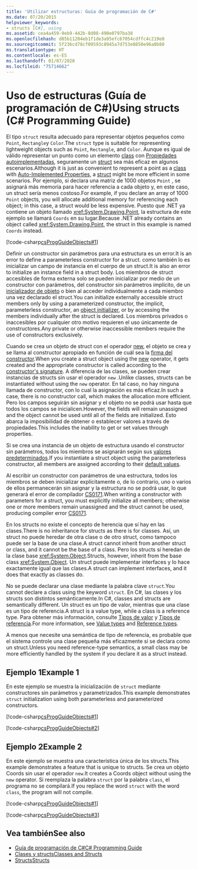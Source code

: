 ```yaml
---
title: 'Utilizar estructuras: Guía de programación de C#'
ms.date: 07/20/2015
helpviewer_keywords:
- structs [C#], using
ms.assetid: cea4a459-9eb9-442b-8d08-490e0797ba38
ms.openlocfilehash: d85b11204eb1f1de3a95efc67054cdffc4c219e8
ms.sourcegitcommit: 5f236cd78cf09593c8945a7d753e0850e96a0b80
ms.translationtype: HT
ms.contentlocale: es-ES
ms.lasthandoff: 01/07/2020
ms.locfileid: "75714662"
---
```

# <a name="using-structs-c-programming-guide"></a><span data-ttu-id="e2681-102">Uso de estructuras (Guía de programación de C#)</span><span class="sxs-lookup"><span data-stu-id="e2681-102">Using structs (C# Programming Guide)</span></span>

<span data-ttu-id="e2681-103">El tipo `struct` resulta adecuado para representar objetos pequeños como `Point`, `Rectangle`y `Color`.</span><span class="sxs-lookup"><span data-stu-id="e2681-103">The `struct` type is suitable for representing lightweight objects such as `Point`, `Rectangle`, and `Color`.</span></span> <span data-ttu-id="e2681-104">Aunque es igual de válido representar un punto como un elemento [class](../../language-reference/keywords/class.md) con [Propiedades autoimplementadas](./auto-implemented-properties.md), seguramente un [struct](../../language-reference/keywords/struct.md) sea más eficaz en algunos escenarios.</span><span class="sxs-lookup"><span data-stu-id="e2681-104">Although it is just as convenient to represent a point as a [class](../../language-reference/keywords/class.md) with [Auto-Implemented Properties](./auto-implemented-properties.md), a [struct](../../language-reference/keywords/struct.md) might be more efficient in some scenarios.</span></span> <span data-ttu-id="e2681-105">Por ejemplo, si declara una matriz de 1000 objetos `Point` , se asignará más memoria para hacer referencia a cada objeto y, en este caso, un struct sería menos costoso.</span><span class="sxs-lookup"><span data-stu-id="e2681-105">For example, if you declare an array of 1000 `Point` objects, you will allocate additional memory for referencing each object; in this case, a struct would be less expensive.</span></span> <span data-ttu-id="e2681-106">Puesto que .NET ya contiene un objeto llamado <xref:System.Drawing.Point>, la estructura de este ejemplo se llamará `Coords` en su lugar.</span><span class="sxs-lookup"><span data-stu-id="e2681-106">Because .NET already contains an object called <xref:System.Drawing.Point>, the struct in this example is named `Coords` instead.</span></span>

[!code-csharp[csProgGuideObjects#1](~/samples/snippets/csharp/VS_Snippets_VBCSharp/csProgGuideObjects/CS/Objects.cs#1)]

<span data-ttu-id="e2681-107">Definir un constructor sin parámetros para una estructura es un error.</span><span class="sxs-lookup"><span data-stu-id="e2681-107">It is an error to define a parameterless constructor for a struct.</span></span> <span data-ttu-id="e2681-108">como también lo es inicializar un campo de instancia en el cuerpo de un struct.</span><span class="sxs-lookup"><span data-stu-id="e2681-108">It is also an error to initialize an instance field in a struct body.</span></span> <span data-ttu-id="e2681-109">Los miembros de struct accesibles de forma externa solo se pueden inicializar por medio de un constructor con parámetros, del constructor sin parámetros implícito, de un [inicializador de objeto](object-and-collection-initializers.md) o bien al acceder individualmente a cada miembro una vez declarado el struct.</span><span class="sxs-lookup"><span data-stu-id="e2681-109">You can initialize externally accessible struct members only by using a parameterized constructor, the implicit, parameterless constructor, an [object initializer](object-and-collection-initializers.md), or by accessing the members individually after the struct is declared.</span></span> <span data-ttu-id="e2681-110">Los miembros privados o inaccesibles por cualquier otro motivo requieren el uso únicamente de constructores.</span><span class="sxs-lookup"><span data-stu-id="e2681-110">Any private or otherwise inaccessible members require the use of constructors exclusively.</span></span>

<span data-ttu-id="e2681-111">Cuando se crea un objeto de struct con el operador [new](../../language-reference/operators/new-operator.md), el objeto se crea y se llama al constructor apropiado en función de cuál sea la [firma del constructor](constructors.md#constructor-syntax).</span><span class="sxs-lookup"><span data-stu-id="e2681-111">When you create a struct object using the [new](../../language-reference/operators/new-operator.md) operator, it gets created and the appropriate constructor is called according to the [constructor's signature](constructors.md#constructor-syntax).</span></span> <span data-ttu-id="e2681-112">A diferencia de las clases, se pueden crear instancias de structs sin usar el operador `new` .</span><span class="sxs-lookup"><span data-stu-id="e2681-112">Unlike classes, structs can be instantiated without using the `new` operator.</span></span> <span data-ttu-id="e2681-113">En tal caso, no hay ninguna llamada de constructor, con lo cual la asignación es más eficaz.</span><span class="sxs-lookup"><span data-stu-id="e2681-113">In such a case, there is no constructor call, which makes the allocation more efficient.</span></span> <span data-ttu-id="e2681-114">Pero los campos seguirán sin asignar y el objeto no se podrá usar hasta que todos los campos se inicialicen.</span><span class="sxs-lookup"><span data-stu-id="e2681-114">However, the fields will remain unassigned and the object cannot be used until all of the fields are initialized.</span></span> <span data-ttu-id="e2681-115">Esto abarca la imposibilidad de obtener o establecer valores a través de propiedades.</span><span class="sxs-lookup"><span data-stu-id="e2681-115">This includes the inability to get or set values through properties.</span></span>

<span data-ttu-id="e2681-116">Si se crea una instancia de un objeto de estructura usando el constructor sin parámetros, todos los miembros se asignarán según sus [valores predeterminados](../../language-reference/keywords/default-values-table.md).</span><span class="sxs-lookup"><span data-stu-id="e2681-116">If you instantiate a struct object using the parameterless constructor, all members are assigned according to their [default values](../../language-reference/keywords/default-values-table.md).</span></span>

<span data-ttu-id="e2681-117">Al escribir un constructor con parámetros de una estructura, todos los miembros se deben inicializar explícitamente o, de lo contrario, uno o varios de ellos permanecerán sin asignar y la estructura no se podrá usar, lo que generará el error de compilador [CS0171](../../misc/cs0171.md).</span><span class="sxs-lookup"><span data-stu-id="e2681-117">When writing a constructor with parameters for a struct, you must explicitly initialize all members; otherwise one or more members remain unassigned and the struct cannot be used, producing compiler error [CS0171](../../misc/cs0171.md).</span></span>

<span data-ttu-id="e2681-118">En los structs no existe el concepto de herencia que sí hay en las clases.</span><span class="sxs-lookup"><span data-stu-id="e2681-118">There is no inheritance for structs as there is for classes.</span></span> <span data-ttu-id="e2681-119">Así, un struct no puede heredar de otra clase o de otro struct, como tampoco puede ser la base de una clase.</span><span class="sxs-lookup"><span data-stu-id="e2681-119">A struct cannot inherit from another struct or class, and it cannot be the base of a class.</span></span> <span data-ttu-id="e2681-120">Pero los structs sí heredan de la clase base <xref:System.Object>.</span><span class="sxs-lookup"><span data-stu-id="e2681-120">Structs, however, inherit from the base class <xref:System.Object>.</span></span> <span data-ttu-id="e2681-121">Un struct puede implementar interfaces y lo hace exactamente igual que las clases.</span><span class="sxs-lookup"><span data-stu-id="e2681-121">A struct can implement interfaces, and it does that exactly as classes do.</span></span>

<span data-ttu-id="e2681-122">No se puede declarar una clase mediante la palabra clave `struct`.</span><span class="sxs-lookup"><span data-stu-id="e2681-122">You cannot declare a class using the keyword `struct`.</span></span> <span data-ttu-id="e2681-123">En C#, las clases y los structs son distintos semánticamente.</span><span class="sxs-lookup"><span data-stu-id="e2681-123">In C#, classes and structs are semantically different.</span></span> <span data-ttu-id="e2681-124">Un struct es un tipo de valor, mientras que una clase es un tipo de referencia.</span><span class="sxs-lookup"><span data-stu-id="e2681-124">A struct is a value type, while a class is a reference type.</span></span> <span data-ttu-id="e2681-125">Para obtener más información, consulte [Tipos de valor](../../language-reference/keywords/value-types.md) y [Tipos de referencia](../../language-reference/keywords/reference-types.md).</span><span class="sxs-lookup"><span data-stu-id="e2681-125">For more information, see [Value types](../../language-reference/keywords/value-types.md) and [Reference types](../../language-reference/keywords/reference-types.md).</span></span>

<span data-ttu-id="e2681-126">A menos que necesite una semántica de tipo de referencia, es probable que el sistema controle una clase pequeña más eficazmente si se declara como un struct.</span><span class="sxs-lookup"><span data-stu-id="e2681-126">Unless you need reference-type semantics, a small class may be more efficiently handled by the system if you declare it as a struct instead.</span></span>

## <a name="example-1"></a><span data-ttu-id="e2681-127">Ejemplo 1</span><span class="sxs-lookup"><span data-stu-id="e2681-127">Example 1</span></span>

<span data-ttu-id="e2681-128">En este ejemplo se muestra la inicialización de `struct` mediante constructores sin parámetros y parametrizados.</span><span class="sxs-lookup"><span data-stu-id="e2681-128">This example demonstrates `struct` initialization using both parameterless and parameterized constructors.</span></span>

[!code-csharp[csProgGuideObjects#1](~/samples/snippets/csharp/VS_Snippets_VBCSharp/csProgGuideObjects/CS/Objects.cs#1)]

[!code-csharp[csProgGuideObjects#2](~/samples/snippets/csharp/VS_Snippets_VBCSharp/csProgGuideObjects/CS/Objects.cs#2)]

## <a name="example-2"></a><span data-ttu-id="e2681-129">Ejemplo 2</span><span class="sxs-lookup"><span data-stu-id="e2681-129">Example 2</span></span>

<span data-ttu-id="e2681-130">En este ejemplo se muestra una característica única de los structs.</span><span class="sxs-lookup"><span data-stu-id="e2681-130">This example demonstrates a feature that is unique to structs.</span></span> <span data-ttu-id="e2681-131">Se crea un objeto Coords sin usar el operador `new`.</span><span class="sxs-lookup"><span data-stu-id="e2681-131">It creates a Coords object without using the `new` operator.</span></span> <span data-ttu-id="e2681-132">Si reemplaza la palabra `struct` por la palabra `class`, el programa no se compilará.</span><span class="sxs-lookup"><span data-stu-id="e2681-132">If you replace the word `struct` with the word `class`, the program will not compile.</span></span>

[!code-csharp[csProgGuideObjects#1](~/samples/snippets/csharp/VS_Snippets_VBCSharp/csProgGuideObjects/CS/Objects.cs#1)]

[!code-csharp[csProgGuideObjects#3](~/samples/snippets/csharp/VS_Snippets_VBCSharp/csProgGuideObjects/CS/Objects.cs#3)]

## <a name="see-also"></a><span data-ttu-id="e2681-133">Vea también</span><span class="sxs-lookup"><span data-stu-id="e2681-133">See also</span></span>

- [<span data-ttu-id="e2681-134">Guía de programación de C#</span><span class="sxs-lookup"><span data-stu-id="e2681-134">C# Programming Guide</span></span>](../index.md)
- [<span data-ttu-id="e2681-135">Clases y structs</span><span class="sxs-lookup"><span data-stu-id="e2681-135">Classes and Structs</span></span>](index.md)
- [<span data-ttu-id="e2681-136">Structs</span><span class="sxs-lookup"><span data-stu-id="e2681-136">Structs</span></span>](structs.md)
